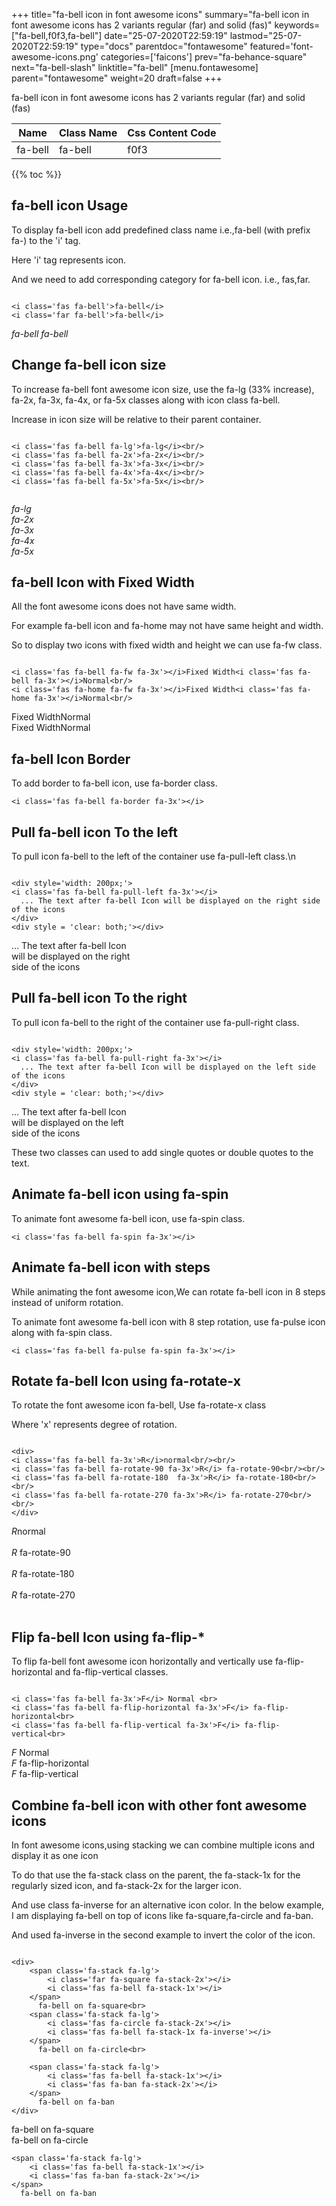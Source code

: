 +++
title="fa-bell icon in font awesome icons"
summary="fa-bell icon in font awesome icons has 2 variants regular (far) and solid (fas)"
keywords=["fa-bell,f0f3,fa-bell"]
date="25-07-2020T22:59:19"
lastmod="25-07-2020T22:59:19"
type="docs"
parentdoc="fontawesome"
featured='font-awesome-icons.png'
categories=['faicons']
prev="fa-behance-square"
next="fa-bell-slash"
linktitle="fa-bell"
[menu.fontawesome]
parent="fontawesome"
weight=20
draft=false
+++


fa-bell icon in font awesome icons has 2 variants regular (far) and solid (fas)

<div class='table-responsive'><table class='table'><thead><tr><th>Name</th><th>Class Name</th><th>Css Content Code</th></tr></thead><tbody><tr><td>fa-bell</td><td>fa-bell</td><td>f0f3</td></tr></tbody></table></div>


{{% toc %}}


## fa-bell icon Usage

To display fa-bell icon add predefined class name i.e.,fa-bell (with prefix fa-) to the 'i' tag.

Here 'i' tag represents icon.

And we need to add corresponding category for fa-bell icon. i.e., fas,far.


```

<i class='fas fa-bell'>fa-bell</i>
<i class='far fa-bell'>fa-bell</i>
```

<i class='fas fa-bell'>fa-bell</i>
<i class='far fa-bell'>fa-bell</i>




## Change fa-bell icon size
To increase fa-bell font awesome icon size, use the fa-lg (33% increase), fa-2x, fa-3x, fa-4x, or fa-5x classes along with icon class fa-bell.

Increase in icon size will be relative to their parent container. 

```

<i class='fas fa-bell fa-lg'>fa-lg</i><br/>
<i class='fas fa-bell fa-2x'>fa-2x</i><br/>
<i class='fas fa-bell fa-3x'>fa-3x</i><br/>
<i class='fas fa-bell fa-4x'>fa-4x</i><br/>
<i class='fas fa-bell fa-5x'>fa-5x</i><br/>
            
```

<i class='fas fa-bell fa-lg'>fa-lg</i><br/>
<i class='fas fa-bell fa-2x'>fa-2x</i><br/>
<i class='fas fa-bell fa-3x'>fa-3x</i><br/>
<i class='fas fa-bell fa-4x'>fa-4x</i><br/>
<i class='fas fa-bell fa-5x'>fa-5x</i><br/>
            



## fa-bell Icon with Fixed Width 

All the font awesome icons does not have same width.

For example fa-bell icon and fa-home may not have same height and width.

So to display two icons with fixed width and height we can use fa-fw class.


```

<i class='fas fa-bell fa-fw fa-3x'></i>Fixed Width<i class='fas fa-bell fa-3x'></i>Normal<br/>
<i class='fas fa-home fa-fw fa-3x'></i>Fixed Width<i class='fas fa-home fa-3x'></i>Normal<br/>
```

<i class='fas fa-bell fa-fw fa-3x'></i>Fixed Width<i class='fas fa-bell fa-3x'></i>Normal<br/>
<i class='fas fa-home fa-fw fa-3x'></i>Fixed Width<i class='fas fa-home fa-3x'></i>Normal<br/>



## fa-bell Icon Border 

To add border to fa-bell icon, use fa-border class.


```
<i class='fas fa-bell fa-border fa-3x'></i>

```
<i class='fas fa-bell fa-border fa-3x'></i>





## Pull fa-bell icon To the left

To pull icon fa-bell to the left of the container use fa-pull-left class.\n

```

<div style='width: 200px;'>
<i class='fas fa-bell fa-pull-left fa-3x'></i>
  ... The text after fa-bell Icon will be displayed on the right side of the icons
</div>
<div style = 'clear: both;'></div>
```

<div style='width: 200px;'>
<i class='fas fa-bell fa-pull-left fa-3x'></i>
  ... The text after fa-bell Icon will be displayed on the right side of the icons
</div>
<div style = 'clear: both;'></div>




## Pull fa-bell icon To the right
To pull icon fa-bell to the right of the container use fa-pull-right class.

```

<div style='width: 200px;'>
<i class='fas fa-bell fa-pull-right fa-3x'></i>
  ... The text after fa-bell Icon will be displayed on the left side of the icons
</div>
<div style = 'clear: both;'></div>
```

<div style='width: 200px;'>
<i class='fas fa-bell fa-pull-right fa-3x'></i>
  ... The text after fa-bell Icon will be displayed on the left side of the icons
</div>
<div style = 'clear: both;'></div>

These two classes can used to add single quotes or double quotes to the text.


## Animate fa-bell icon using fa-spin
To animate font awesome fa-bell icon, use fa-spin class.

```
<i class='fas fa-bell fa-spin fa-3x'></i>
```
<i class='fas fa-bell fa-spin fa-3x'></i>




## Animate fa-bell icon with steps
While animating the font awesome icon,We can rotate fa-bell icon in 8 steps instead of uniform rotation.

To animate font awesome fa-bell icon with 8 step rotation, use fa-pulse icon along with fa-spin class.


```
<i class='fas fa-bell fa-pulse fa-spin fa-3x'></i>

```
<i class='fas fa-bell fa-pulse fa-spin fa-3x'></i>





## Rotate fa-bell Icon using fa-rotate-x
To rotate the font awesome icon fa-bell, Use fa-rotate-x class

Where 'x' represents degree of rotation.


```

<div>
<i class='fas fa-bell fa-3x'>R</i>normal<br/><br/>
<i class='fas fa-bell fa-rotate-90 fa-3x'>R</i> fa-rotate-90<br/><br/> 
<i class='fas fa-bell fa-rotate-180  fa-3x'>R</i> fa-rotate-180<br/><br/> 
<i class='fas fa-bell fa-rotate-270 fa-3x'>R</i> fa-rotate-270<br/><br/>
</div>
```

<div>
<i class='fas fa-bell fa-3x'>R</i>normal<br/><br/>
<i class='fas fa-bell fa-rotate-90 fa-3x'>R</i> fa-rotate-90<br/><br/> 
<i class='fas fa-bell fa-rotate-180  fa-3x'>R</i> fa-rotate-180<br/><br/> 
<i class='fas fa-bell fa-rotate-270 fa-3x'>R</i> fa-rotate-270<br/><br/>
</div>




## Flip fa-bell Icon using fa-flip-*
To flip fa-bell font awesome icon horizontally and vertically use fa-flip-horizontal and fa-flip-vertical classes. 

```

<i class='fas fa-bell fa-3x'>F</i> Normal <br>
<i class='fas fa-bell fa-flip-horizontal fa-3x'>F</i> fa-flip-horizontal<br>
<i class='fas fa-bell fa-flip-vertical fa-3x'>F</i> fa-flip-vertical<br>
```

<i class='fas fa-bell fa-3x'>F</i> Normal <br>
<i class='fas fa-bell fa-flip-horizontal fa-3x'>F</i> fa-flip-horizontal<br>
<i class='fas fa-bell fa-flip-vertical fa-3x'>F</i> fa-flip-vertical<br>




## Combine fa-bell icon with other font awesome icons
In font awesome icons,using stacking we can combine multiple icons and display it as one icon 

To do that use the fa-stack class on the parent, the fa-stack-1x for the regularly sized icon, and fa-stack-2x for the larger icon.

And use class fa-inverse for an alternative icon color. 
In the below example, I am displaying fa-bell on top of icons like fa-square,fa-circle and fa-ban.

And used fa-inverse in the second example to invert the color of the icon.

```

<div>
    <span class='fa-stack fa-lg'>
        <i class='far fa-square fa-stack-2x'></i>
        <i class='fas fa-bell fa-stack-1x'></i>
    </span>
      fa-bell on fa-square<br>
    <span class='fa-stack fa-lg'>
        <i class='fas fa-circle fa-stack-2x'></i>
        <i class='fas fa-bell fa-stack-1x fa-inverse'></i>
    </span>
      fa-bell on fa-circle<br>

    <span class='fa-stack fa-lg'>
        <i class='fas fa-bell fa-stack-1x'></i>
        <i class='fas fa-ban fa-stack-2x'></i>
    </span>
      fa-bell on fa-ban
</div>
```

<div>
    <span class='fa-stack fa-lg'>
        <i class='far fa-square fa-stack-2x'></i>
        <i class='fas fa-bell fa-stack-1x'></i>
    </span>
      fa-bell on fa-square<br>
    <span class='fa-stack fa-lg'>
        <i class='fas fa-circle fa-stack-2x'></i>
        <i class='fas fa-bell fa-stack-1x fa-inverse'></i>
    </span>
      fa-bell on fa-circle<br>

    <span class='fa-stack fa-lg'>
        <i class='fas fa-bell fa-stack-1x'></i>
        <i class='fas fa-ban fa-stack-2x'></i>
    </span>
      fa-bell on fa-ban
</div>







